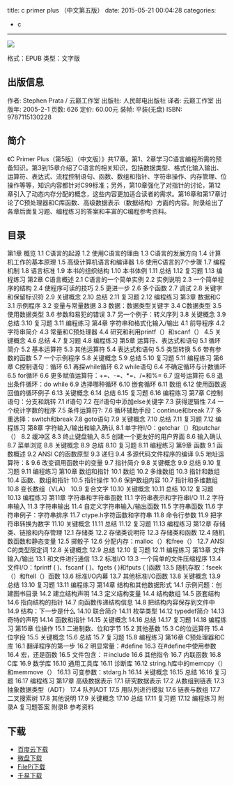 title: c primer plus （中文第五版）
date: 2015-05-21 00:04:28
categories:
  - c
---

![](http://img3.douban.com/lpic/s1308874.jpg)

格式：EPUB
类型：文字版

<!--more-->

## 出版信息 ##

作者: Stephen Prata / 云巅工作室
出版社: 人民邮电出版社
译者: 云巅工作室
出版年: 2005-2-1
页数: 626
定价: 60.00元
装帧: 平装(无盘)
ISBN: 9787115130228

## 简介 ##

《C Primer Plus（第5版）（中文版）》共17章。第1、2章学习C语言编程所需的预备知识。第3到15章介绍了C语言的相关知识，包括数据类型、格式化输入输出、运算符、表达式、流程控制语句、函数、数组和指针、字符串操作、内存管理、位操作等等，知识内容都针对C99标准；另外，第10章强化了对指针的讨论，第12章引入了动态内存分配的概念，这些内容更加适合读者的需求。第16章和第17章讨论了C预处理器和C库函数、高级数据表示（数据结构）方面的内容。附录给出了各章后面复习题、编程练习的答案和丰富的C编程参考资料。

## 目录 ##

第1章 概览
1.1 C语言的起源
1.2 使用C语言的理由
1.3 C语言的发展方向
1.4 计算机工作的基本原理
1.5 高级计算机语言和编译器
1.6 使用C语言的7个步骤
1.7 编程机制
1.8 语言标准
1.9 本书的组织结构
1.10 本书体例
1.11 总结
1.12 复习题
1.13 编程练习
第2章 C语言概述
2.1 C语言的一个简单实例
2.2 实例说明
2.3 一个简单程序的结构
2.4 使程序可读的技巧
2.5 更进一步
2.6 多个函数
2.7 调试
2.8 关键字和保留标识符
2.9 关键概念
2.10 总结
2.11 复习题
2.12 编程练习
第3章 数据和C
3.1 示例程序
3.2 变量与常量数据
3.3 数据：数据类型关键字
3.4 C数据类型
3.5 使用数据类型
3.6 参数和易犯的错误
3.7 另一个例子：转义序列
3.8 关键概念
3.9 总结
3.10 复习题
3.11 编程练习
第4章 字符串和格式化输入/输出
4.1 前导程序
4.2 字符串简介
4.3 常量和C预处理器
4.4 研究和利用printf（）和scanf（）
4.5 关键概念
4.6 总结
4.7 复习题
4.8 编程练习
第5章 运算符、表达式和语句
5.1 循环简介
5.2 基本运算符
5.3 其他运算符
5.4 表达式和语句
5.5 类型转换
5.6 带有参数的函数
5.7 一个示例程序
5.8 关键概念
5.9 总结
5.10 复习题
5.11 编程练习
第6章 C控制语句：循环
6.1 再探while循环
6.2 while语句
6.4 不确定循环与计数循环
6.5 for循环
6.6 更多赋值运算符：+=、-=、\*=、/=和%=
6.7 逗号运算符
6.8 退出条件循环：do while
6.9 选择哪种循环
6.10 嵌套循环
6.11 数组
6.12 使用函数返回值的循环例子
6.13 关键概念
6.14 总结
6.15 复习题
6.16 编程练习
第7章 C控制语句：分支和跳转
7.1 if语句
7.2 在if语句中添加else关键字
7.3 获得逻辑性
7.4 一个统计字数的程序
7.5 条件运算符?:
7.6 循环辅助手段：continue和break
7.7 多重选择：switch和break
7.8 goto语句
7.9 关键概念
7.10 总结
7.11 复习题
7.12 编程练习
第8章 字符输入/输出和输入确认
8.1 单字符I/O：getchar（）和putchar（）
8.2 缓冲区
8.3 终止键盘输入
8.5 创建一个更友好的用户界面
8.6 输入确认
8.7 菜单浏览
8.8 关键概念
8.9 总结
8.10 复习题
8.11 编程练习
第9章 函数
9.1 函数概述
9.2 ANSI C的函数原型
9.3 递归
9.4 多源代码文件程序的编译
9.5 地址运算符：&
9.6 改变调用函数中的变量
9.7 指针简介
9.8 关键概念
9.9 总结
9.10 复习题
9.11 编程练习
第10章 数组和指针
10.1 数组
10.2 多维数组
10.3 指针和数组
10.4 函数、数组和指针
10.5 指针操作
10.6 保护数组内容
10.7 指针和多维数组
10.8 变长数组（VLA）
10.9 复合文字
10.10 关键概念
10.11 总结
10.12 复习题
10.13 编程练习
第11章 字符串和字符串函数
11.1 字符串表示和字符串I/O
11.2 字符串输入
11.3 字符串输出
11.4 自定义字符串输入/输出函数
11.5 字符串函数
11.6 字符串例子：字符串排序
11.7 ctype.h字符函数和字符串
11.8 命令行参数
11.9 把字符串转换为数字
11.10 关键概念
11.11 总结
11.12 复习题
11.13 编程练习
第12章 存储类、链接和内存管理
12.1 存储类
12.2 存储类说明符
12.3 存储类和函数
12.4 随机数函数和静态变量
12.5 掷骰子
12.6 分配内存：malloc（）和free（）
12.7 ANSI C的类型限定词
12.8 关键概念
12.9 总结
12.10 复习题
12.11 编程练习
第13章 文件输入/输出
13.1 和文件进行通信
13.2 标准I/O
13.3 一个简单的文件压缩程序
13.4 文件I/O：fprintf ( )、fscanf ( )、fgets ( )和fputs ( )函数
13.5 随机存取：fseek（）和ftell（）函数
13.6 标准I/O内幕
13.7 其他标准I/O函数
13.8 关键概念
13.9 总结
13.10 复习题
13.11 编程练习
第14章 结构和其他数据形式
14.1 示例问题：创建图书目录
14.2 建立结构声明
14.3 定义结构变量
14.4 结构数组
14.5 嵌套结构
14.6 指向结构的指针
14.7 向函数传递结构信息
14.8 把结构内容保存到文件中
14.9 结构：下一步是什么
14.10 联合简介
14.11 枚举类型
14.12 typedef简介
14.13 奇特的声明
14.14 函数和指针
14.15 关键概念
14.16 总结
14.17 复习题
14.18 编程练习
第15章 位操作
15.1 二进制数、位和字节
15.2 其他基数
15.3 C的位运算符
15.4 位字段
15.5 关键概念
15.6 总结
15.7 复习题
15.8 编程练习
第16章 C预处理器和C库
16.1 翻译程序的第一步
16.2 明显常量：#define
16.3 在#define中使用参数
16.4 宏，还是函数
16.5 文件包含：＃include
16.6 其他指令
16.7 内联函数
16.8 C库
16.9 数学库
16.10 通用工具库
16.11 诊断库
16.12 string.h库中的memcpy（）和memmove（）
16.13 可变参数：stdarg.h
16.14 关键概念
16.15 总结
16.16 复习题
16.17 编程练习
第17章 高级数据表示
17.1 研究数据表示
17.2 从数组到链表
17.3 抽象数据类型（ADT）
17.4 队列ADT
17.5 用队列进行模拟
17.6 链表与数组
17.7 二叉搜索树
17.8 其他说明
17.9 关键概念
17.10 总结
17.11 复习题
17.12 编程练习
附录A 复习题答案
附录B 参考资料

## 下载 ##

+ [百度云下载](http://pan.baidu.com/s/1jGf72WQ)
+ [微盘下载](http://vdisk.weibo.com/s/aADaW4YREXBIW)
+ [FilePi下载](http://filepi.com/i/c7qRjyu)
+ [千易下载](http://1000eb.com/1gfdl)
